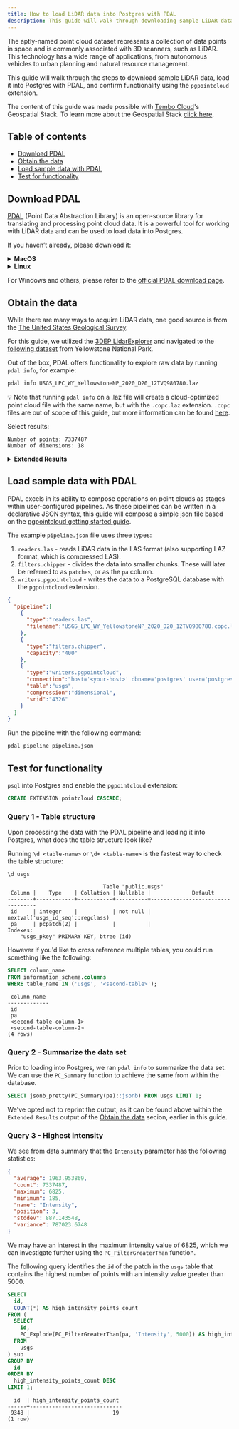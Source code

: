 ```yaml
---
title: How to load LiDAR data into Postgres with PDAL
description: This guide will walk through downloading sample LiDAR data and loading it into Postgres with PDAL.
---
```


The aptly-named point cloud dataset represents a collection of data points in space and is commonly associated with 3D scanners, such as LiDAR. This technology has a wide range of applications, from autonomous vehicles to urban planning and natural resource management.

This guide will walk through the steps to download sample LiDAR data, load it into Postgres with PDAL, and confirm functionality using the `pgpointcloud` extension.

The content of this guide was made possible with [Tembo Cloud](https://cloud.tembo.io/)'s Geospatial Stack.
To learn more about the Geospatial Stack [click here](https://tembo.io/docs/product/stacks/analytical/geospatial).

## Table of contents
- [Download PDAL](#download-pdal)
- [Obtain the data](#obtain-the-data)
- [Load sample data with PDAL](#load-sample-data-with-pdal)
- [Test for functionality](#test-for-functionality)

## Download PDAL

[PDAL](https://pdal.io/) (Point Data Abstraction Library) is an open-source library for translating and processing point cloud data.
It is a powerful tool for working with LiDAR data and can be used to load data into Postgres.

If you haven’t already, please download it:

<details>
<summary><strong>MacOS</strong></summary>

```bash
brew install pdal
```

</details>

<details>
<summary><strong>Linux</strong></summary>

```bash
sudo apt-get update
sudo apt-get install pdal
```

</details>

For Windows and others, please refer to the [official PDAL download page](https://pdal.io/en/2.7-maintenance/download.html).

## Obtain the data

While there are many ways to acquire LiDAR data, one good source is from the [The United States Geological Survey](https://www.usgs.gov/faqs/what-lidar-data-and-where-can-i-download-it).

For this guide, we utilized the [3DEP LidarExplorer](https://apps.nationalmap.gov/lidar-explorer/#/) and navigated to the [following dataset](https://www.sciencebase.gov/catalog/item/61cab6f9d34e0fd3e7b25dbd) from Yellowstone National Park.

Out of the box, PDAL offers functionality to explore raw data by running `pdal info`, for example:

```bash
pdal info USGS_LPC_WY_YellowstoneNP_2020_D20_12TVQ980780.laz
```

:bulb: Note that running `pdal info` on a .laz file will create a cloud-optimized point cloud file with the same name, but with the `.copc.laz` extension. `.copc` files are out of scope of this guide, but more information can be found [here](https://copc.io/).

Select results:

```text
Number of points: 7337487
Number of dimensions: 18
```

<details>
<summary><strong>Extended Results</strong></summary>

```json
{
  "file_size": 41637748,
  "filename": "USGS_LPC_WY_YellowstoneNP_2020_D20_12TVQ980780.laz",
  "now": "2024-03-31T20:23:15+0200",
  "pdal_version": "2.6.3 (git-version: Release)",
  "reader": "readers.las",
  "stats":
  {
    "bbox":
    {
      "EPSG:4326":
      {
        "bbox":
        {
          "maxx": -111.0190172,
          "maxy": 44.95993601,
          "maxz": 2273.45,
          "minx": -111.0253581,
          "miny": 44.95543387,
          "minz": 2199.35
        },
        "boundary": { "type": "Polygon", "coordinates": [ [ [ -111.025356136111228, 44.955433869667083, 2199.35 ], [ -111.025358118426794, 44.959934776253547, 2199.35 ], [ -111.019018716018422, 44.959936007896026, 2273.450000000000273 ], [ -111.019017229271711, 44.955435101117374, 2273.450000000000273 ], [ -111.025356136111228, 44.955433869667083, 2199.35 ] ] ] }
      },
      "native":
      {
        "bbox":
        {
          "maxx": 498499.99,
          "maxy": 4978499.99,
          "maxz": 2273.45,
          "minx": 498000,
          "miny": 4978000,
          "minz": 2199.35
        },
        "boundary": { "type": "Polygon", "coordinates": [ [ [ 498000.0, 4978000.0, 2199.35 ], [ 498000.0, 4978499.990000000223517, 2199.35 ], [ 498499.99, 4978499.990000000223517, 2273.450000000000273 ], [ 498499.99, 4978000.0, 2273.450000000000273 ], [ 498000.0, 4978000.0, 2199.35 ] ] ] }
      }
    },
    "statistic":
    [
      {
        "average": 498274.1092,
        "count": 7337487,
        "maximum": 498499.99,
        "minimum": 498000,
        "name": "X",
        "position": 0,
        "stddev": 136.150308,
        "variance": 18536.90638
      },
      {
        "average": 4978258.089,
        "count": 7337487,
        "maximum": 4978499.99,
        "minimum": 4978000,
        "name": "Y",
        "position": 1,
        "stddev": 145.3071764,
        "variance": 21114.1755
      },
      {
        "average": 2219.416485,
        "count": 7337487,
        "maximum": 2273.45,
        "minimum": 2199.35,
        "name": "Z",
        "position": 2,
        "stddev": 16.75870489,
        "variance": 280.8541896
      },
      {
        "average": 1963.953869,
        "count": 7337487,
        "maximum": 6825,
        "minimum": 185,
        "name": "Intensity",
        "position": 3,
        "stddev": 887.143548,
        "variance": 787023.6748
      },
      {
        "average": 1.214731828,
        "count": 7337487,
        "maximum": 7,
        "minimum": 1,
        "name": "ReturnNumber",
        "position": 4,
        "stddev": 0.5639972576,
        "variance": 0.3180929066
      },
      {
        "average": 1.42409438,
        "count": 7337487,
        "maximum": 7,
        "minimum": 1,
        "name": "NumberOfReturns",
        "position": 5,
        "stddev": 0.8283597823,
        "variance": 0.6861799289
      },
      {
        "average": 0.5056416454,
        "count": 7337487,
        "maximum": 1,
        "minimum": 0,
        "name": "ScanDirectionFlag",
        "position": 6,
        "stddev": 0.4999682049,
        "variance": 0.2499682059
      },
      {
        "average": 0,
        "count": 7337487,
        "maximum": 0,
        "minimum": 0,
        "name": "EdgeOfFlightLine",
        "position": 7,
        "stddev": 0,
        "variance": 0
      },
      {
        "average": 1.498680679,
        "count": 7337487,
        "maximum": 7,
        "minimum": 1,
        "name": "Classification",
        "position": 8,
        "stddev": 0.5044351898,
        "variance": 0.2544548607
      },
      {
        "average": 1.397167229,
        "count": 7337487,
        "maximum": 19.99799919,
        "minimum": -19.99799919,
        "name": "ScanAngleRank",
        "position": 9,
        "stddev": 12.42244903,
        "variance": 154.31724
      },
      {
        "average": 12.20088581,
        "count": 7337487,
        "maximum": 15,
        "minimum": 11,
        "name": "UserData",
        "position": 10,
        "stddev": 1.833416746,
        "variance": 3.361416965
      },
      {
        "average": 8129.116813,
        "count": 7337487,
        "maximum": 15020,
        "minimum": 5018,
        "name": "PointSourceId",
        "position": 11,
        "stddev": 4629.13075,
        "variance": 21428851.51
      },
      {
        "average": 285738091.5,
        "count": 7337487,
        "maximum": 285963402.9,
        "minimum": 285435244.8,
        "name": "GpsTime",
        "position": 12,
        "stddev": 210799.1792,
        "variance": 4.443629394e+10
      },
      {
        "average": 3,
        "count": 7337487,
        "maximum": 3,
        "minimum": 3,
        "name": "ScanChannel",
        "position": 13,
        "stddev": 0,
        "variance": 0
      },
      {
        "average": 0,
        "count": 7337487,
        "maximum": 0,
        "minimum": 0,
        "name": "Synthetic",
        "position": 14,
        "stddev": 0,
        "variance": 0
      },
      {
        "average": 0,
        "count": 7337487,
        "maximum": 0,
        "minimum": 0,
        "name": "KeyPoint",
        "position": 15,
        "stddev": 0,
        "variance": 0
      },
      {
        "average": 0.0001485522223,
        "count": 7337487,
        "maximum": 1,
        "minimum": 0,
        "name": "Withheld",
        "position": 16,
        "stddev": 0.01218729563,
        "variance": 0.0001485301748
      },
      {
        "average": 0.6506903522,
        "count": 7337487,
        "maximum": 1,
        "minimum": 0,
        "name": "Overlap",
        "position": 17,
        "stddev": 0.4767519782,
        "variance": 0.2272924487
      }
    ]
  }
}
```

</details>

## Load sample data with PDAL

PDAL excels in its ability to compose operations on point clouds as stages within user-configured pipelines.
As these pipelines can be written in a declarative JSON syntax, this guide will compose a simple json file based on the [pgpointcloud getting started guide](https://pgpointcloud.github.io/pointcloud/quickstart.html#running-a-pipeline).

The example `pipeline.json` file uses three types:
1. `readers.las` - reads LiDAR data in the LAS format (also supporting LAZ format, which is compressed LAS). 
2. `filters.chipper` - divides the data into smaller chunks. These will later be referred to as `patches`, or as the `pa` column.
3. `writers.pgpointcloud` - writes the data to a PostgreSQL database with the `pgpointcloud` extension.

```json
{
  "pipeline":[
    {
      "type":"readers.las",
      "filename":"USGS_LPC_WY_YellowstoneNP_2020_D20_12TVQ980780.copc.laz"
    },
    {
      "type":"filters.chipper",
      "capacity":"400"
    },
    {
      "type":"writers.pgpointcloud",
      "connection":"host='<your-host>' dbname='postgres' user='postgres' password='<your-password>' port='5432'",
      "table":"usgs",
      "compression":"dimensional",
      "srid":"4326"
    }
  ]
}
```

Run the pipeline with the following command:

```bash
pdal pipeline pipeline.json
```

## Test for functionality

`psql` into Postgres and enable the `pgpointcloud` extension:

```sql
CREATE EXTENSION pointcloud CASCADE;
```

### Query 1 - Table structure

Upon processing the data with the PDAL pipeline and loading it into Postgres, what does the table structure look like?

Running `\d <table-name>` or `\d+ <table-name>` is the fastest way to check the table structure:

```text
\d usgs

                              Table "public.usgs"
 Column |    Type    | Collation | Nullable |             Default
--------+------------+-----------+----------+----------------------------------
 id     | integer    |           | not null | nextval('usgs_id_seq'::regclass)
 pa     | pcpatch(2) |           |          |
Indexes:
    "usgs_pkey" PRIMARY KEY, btree (id)
```

However if you'd like to cross reference multiple tables, you could run something like the following:

```sql
SELECT column_name
FROM information_schema.columns
WHERE table_name IN ('usgs', '<second-table>');
```
```text
 column_name
-------------
 id
 pa
 <second-table-column-1>
 <second-table-column-2>
(4 rows)
```

### Query 2 - Summarize the data set

Prior to loading into Postgres, we ran `pdal info` to summarize the data set.
We can use the `PC_Summary` function to achieve the same from within the database.

```sql
SELECT jsonb_pretty(PC_Summary(pa)::jsonb) FROM usgs LIMIT 1;
```

We've opted not to reprint the output, as it can be found above within the `Extended Results` output of the [Obtain the data](#obtain-the-data) secion, earlier in this guide.

### Query 3 - Highest intensity

We see from data summary that the `Intensity` parameter has the following statistics:

```json
{
  "average": 1963.953869,
  "count": 7337487,
  "maximum": 6825,
  "minimum": 185,
  "name": "Intensity",
  "position": 3,
  "stddev": 887.143548,
  "variance": 787023.6748
}
```

We may have an interest in the maximum intensity value of 6825, which we can investigate further using the `PC_FilterGreaterThan` function.

The following query identifies the `id` of the patch in the `usgs` table that contains the highest number of points with an intensity value greater than 5000.

```sql
SELECT
  id,
  COUNT(*) AS high_intensity_points_count
FROM (
  SELECT
    id,
    PC_Explode(PC_FilterGreaterThan(pa, 'Intensity', 5000)) AS high_intensity_point
  FROM
    usgs
) sub
GROUP BY
  id
ORDER BY
  high_intensity_points_count DESC
LIMIT 1;
```
```
  id  | high_intensity_points_count
------+-----------------------------
 9348 |                          19
(1 row)
```

